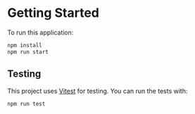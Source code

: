 # Getting Started

To run this application:

```bash
npm install
npm run start
```

## Testing

This project uses [Vitest](https://vitest.dev/) for testing. You can run the tests with:

```bash
npm run test
```
